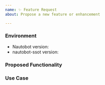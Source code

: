 ```yaml
---
name: ✨ Feature Request
about: Propose a new feature or enhancement

---
```


### Environment
* Nautobot version:  <!-- Example: 1.0.3 -->
* nautobot-ssot version:  <!-- Example: 0.1.0 -->

<!--
    Describe in detail the new functionality you are proposing.
-->
### Proposed Functionality

<!--
    Convey an example use case for your proposed feature. Write from the
    perspective of a user who would benefit from the proposed
    functionality and describe how.
-->
### Use Case

